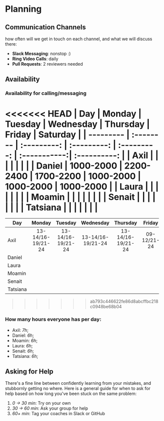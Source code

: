 # Planning

## Communication Channels

how often will we get in touch on each channel, and what we will discuss there:

- **Slack Messaging**: nonstop :)
- **Ring Video Calls**: daily
- **Pull Requests**: 2 reviewers needed

## Availability

### Availability for calling/messaging

<<<<<<< HEAD
| Day       |    Monday   |    Tuesday   |    Wednesday |    Thursday  |     Friday   |   Saturday   |
| --------- | :--------   | :---------:  | :---------:  | :---------:  | :-----------:| :----------: |
| Axil      |             |              |              |              |              |              |
| Daniel    |  1000-2000  |  2200-2400   |  1700-2200   |  1000-2000   |   1000-2000  |   1000-2000  |
| Laura     |             |              |              |              |              |              |
| Moamin    |             |              |              |              |              |              |
| Senait    |             |              |              |              |              |              |
| Tatsiana  |             |              |              |              |              |              |
=======
| Day       |    Monday        |    Tuesday      |    Wednesday    |    Thursday     |     Friday   |   Saturday   |
| --------- |    :--------:    | :---------:     | :---------:     | :---------:     | :-----------:| :----------: |
| Axil      |13-14/16-19/21-24 |13-14/16-19/21-24|13-14/16-19/21-24|13-14/16-19/21-24| 09-12/21-24  | unvailable   |
| Daniel    |                  |                 |                 |                 |              |              |
| Laura     |                  |                 |                 |                 |              |              |
| Moamin    |                  |                 |                 |                 |              |              |
| Senait    |                  |                 |                 |                 |              |              |
| Tatsiana  |                  |                 |                 |                 |              |              |
>>>>>>> ab793c446622fe86d8abcffbc218c0948be68b04

### How many hours everyone has per day:

- Axil: _7h_;
- Daniel: _6h_;
- Moamin: _6h_;
- Laura: _6h_;
- Senait: _6h_;
- Tatsiana: _6h_;

## Asking for Help

There's a fine line between confidently learning from your mistakes, and stubbornly getting no where. Here is a general guide for when to ask for help based on how long you've been stuck on the same problem:

1. _0 -> 30 min_: Try on your own
2. _30 -> 60 min_: Ask your group for help
3. _60+ min_: Tag your coaches in Slack or GitHub
